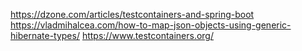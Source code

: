 https://dzone.com/articles/testcontainers-and-spring-boot
https://vladmihalcea.com/how-to-map-json-objects-using-generic-hibernate-types/
https://www.testcontainers.org/